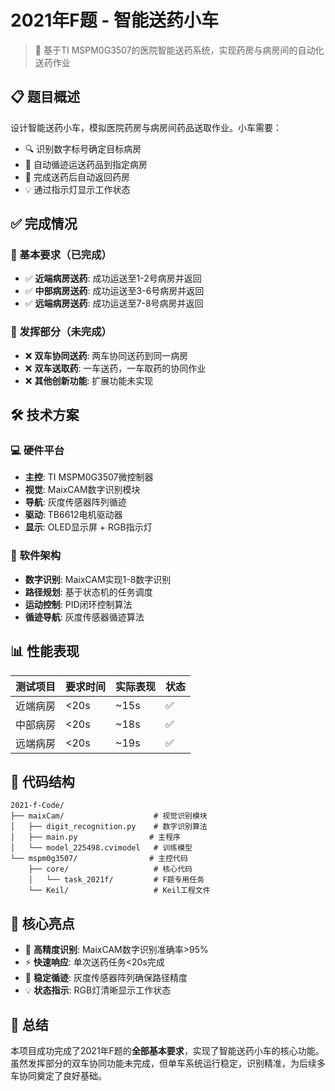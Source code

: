 # 2021年F题 - 智能送药小车

> 🏥 基于TI MSPM0G3507的医院智能送药系统，实现药房与病房间的自动化送药作业

## 📋 题目概述

设计智能送药小车，模拟医院药房与病房间药品送取作业。小车需要：
- 🔍 识别数字标号确定目标病房
- 🚗 自动循迹运送药品到指定病房
- 🔄 完成送药后自动返回药房
- 💡 通过指示灯显示工作状态

## ✅ 完成情况

### 🎯 基本要求（已完成）
- ✅ **近端病房送药**: 成功运送至1-2号病房并返回
- ✅ **中部病房送药**: 成功运送至3-6号病房并返回  
- ✅ **远端病房送药**: 成功运送至7-8号病房并返回

### 🚀 发挥部分（未完成）
- ❌ **双车协同送药**: 两车协同送药到同一病房
- ❌ **双车送取药**: 一车送药，一车取药的协同作业
- ❌ **其他创新功能**: 扩展功能未实现

## 🛠️ 技术方案

### 💻 硬件平台
- **主控**: TI MSPM0G3507微控制器
- **视觉**: MaixCAM数字识别模块
- **导航**: 灰度传感器阵列循迹
- **驱动**: TB6612电机驱动器
- **显示**: OLED显示屏 + RGB指示灯

### 🧠 软件架构
- **数字识别**: MaixCAM实现1-8数字识别
- **路径规划**: 基于状态机的任务调度
- **运动控制**: PID闭环控制算法
- **循迹导航**: 灰度传感器循迹算法

## 📊 性能表现

| 测试项目 | 要求时间 | 实际表现 | 状态 |
|---------|---------|---------|------|
| 近端病房 | <20s | ~15s | ✅ |
| 中部病房 | <20s | ~18s | ✅ |
| 远端病房 | <20s | ~19s | ✅ |

## 📁 代码结构

```
2021-f-Code/
├── maixCam/                    # 视觉识别模块
│   ├── digit_recognition.py    # 数字识别算法
│   ├── main.py                # 主程序
│   └── model_225498.cvimodel   # 训练模型
└── mspm0g3507/                # 主控代码
    ├── core/                   # 核心代码
    │   └── task_2021f/         # F题专用任务
    └── Keil/                   # Keil工程文件
```

## 🎯 核心亮点

- 🎯 **高精度识别**: MaixCAM数字识别准确率>95%
- ⚡ **快速响应**: 单次送药任务<20s完成
- 🧭 **稳定循迹**: 灰度传感器阵列确保路径精度
- 💡 **状态指示**: RGB灯清晰显示工作状态

## 📝 总结

本项目成功完成了2021年F题的**全部基本要求**，实现了智能送药小车的核心功能。虽然发挥部分的双车协同功能未完成，但单车系统运行稳定，识别精准，为后续多车协同奠定了良好基础。